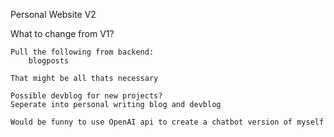 Personal Website V2 

What to change from V1? 

    Pull the following from backend: 
        blogposts

    That might be all thats necessary 

    Possible devblog for new projects?
    Seperate into personal writing blog and devblog

    Would be funny to use OpenAI api to create a chatbot version of myself 